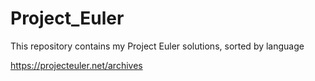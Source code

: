 # Project_Euler

This repository contains my Project Euler solutions, sorted by language

https://projecteuler.net/archives
